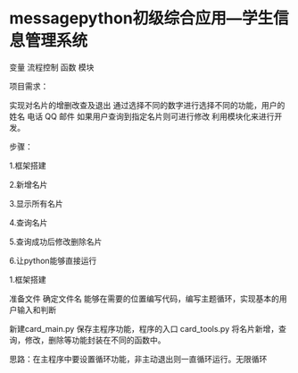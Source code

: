 # messagepython初级综合应用—学生信息管理系统

变量 流程控制 函数 模块

项目需求：

实现对名片的增删改查及退出 通过选择不同的数字进行选择不同的功能，用户的姓名 电话 QQ 邮件 如果用户查询到指定名片则可进行修改 利用模块化来进行开发。

步骤：

1.框架搭建

2.新增名片

3.显示所有名片

4.查询名片

5.查询成功后修改删除名片

6.让python能够直接运行

1.框架搭建

准备文件 确定文件名 能够在需要的位置编写代码，编写主题循环，实现基本的用户输入和判断

新建card_main.py 保存主程序功能，程序的入口 card_tools.py 将名片新增，查询，修改，删除等功能封装在不同的函数中。

思路：在主程序中要设置循环功能，非主动退出则一直循环运行。无限循环
